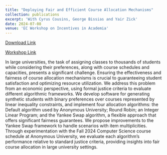 ```yaml
---
title: "Deploying Fair and Efficient Course Allocation Mechanisms"
collection: publications
excerpt: 'With Cyrus Cousins, George Bissias and Yair Zick'
date: 2024-07-08
venue: 'EC Workshop on Incentives in Academia'
---
```

[Download Link](https://cheerstopaula.github.io/files/EfficientCourseAllocation.pdf)

[Workshop Link](https://ec4academia.github.io)

In large universities, the task of assigning classes to thousands of students while considering their preferences, along with course schedules and capacities, presents a significant challenge. Ensuring the effectiveness and fairness of course allocation mechanisms is crucial to guaranteeing student satisfaction and optimizing resource utilization. We address this problem from an economic perspective, using formal justice criteria to evaluate different algorithmic frameworks. We develop software for generating synthetic students with binary preferences over courses represented by linear inequality constraints, and implement four allocation algorithms: the Default algorithm used by Anonymous University; Round Robin; an Integer Linear Program; and the Yankee Swap algorithm, a flexible approach that offers significant fairness guarantees. We propose improvements to the Yankee Swap framework to handle scenarios with item multiplicities. Through experimentation with the Fall 2024 Computer Science course schedule at Anonymous University, we evaluate each algorithm’s performance relative to standard justice criteria, providing insights into fair course allocation in large university settings.

